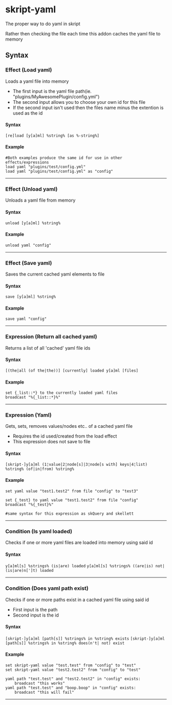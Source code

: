 # skript-yaml
The proper way to do yaml in skript

Rather then checking the file each time this addon caches the yaml file to memory

## Syntax


### Effect (Load yaml)
Loads a yaml file into memory
  - The first input is the yaml file path(ie. "plugins/MyAwesomePlugin/config.yml")
  - The second input allows you to choose your own id for this file
  - If the second input isn't used then the files name minus the extention is used as the id

#### Syntax

`[re]load [y[a]ml] %string% [as %-string%]`

#### Example

```
#Both examples produce the same id for use in other effects/expressions
load yaml "plugins/test/config.yml"
load yaml "plugins/test/config.yml" as "config"
```

---

### Effect (Unload yaml)
Unloads a yaml file from memory

#### Syntax

`unload [y[a]ml] %string%`

#### Example

```
unload yaml "config"
```
---

### Effect (Save yaml)
Saves the current cached yaml elements to file

#### Syntax

`save [y[a]ml] %string%`

#### Example

```
save yaml "config"
```
---

### Expression (Return all cached yaml)
Returns a list of all 'cached' yaml file ids

#### Syntax

`[(the|all (of the|the))] [currently] loaded y[a]ml [files]`

#### Example

```
set {_list::*} to the currently loaded yaml files
broadcast "%{_list::*}%"
```
---

### Expression (Yaml)
Gets, sets, removes values/nodes etc.. of a cached yaml file
  - Requires the id used/created from the load effect
  - This expression does not save to file

#### Syntax

`[skript-]y[a]ml (1¦value|2¦node[s]|3¦node[s with] keys|4¦list) %string% (of|in|from) %string%`

#### Example

```
set yaml value "test1.test2" from file "config" to "test3"

set {_test} to yaml value "test1.test2" from file "config"
broadcast "%{_test}%"

#same syntax for this expression as skQuery and skellett
```
---

### Condition (Is yaml loaded)
Checks if one or more yaml files are loaded into memory using said id

#### Syntax

`y[a]ml[s] %strings% (is|are) loaded`
`y[a]ml[s] %strings% ((are|is) not|(is|are)n[']t) loaded`

---

### Condition (Does yaml path exist)
Checks if one or more paths exist in a cached yaml file using said id
  - First input is the path
  - Second input is the id

#### Syntax

`[skript-]y[a]ml [path[s]] %strings% in %string% exists`
`[skript-]y[a]ml [path[s]] %strings% in %string% does(n't| not) exist`

#### Example

```
set skript-yaml value "test.test" from "config" to "test"
set skript-yaml value "test2.test2" from "config" to "test"

yaml path "test.test" and "test2.test2" in "config" exists:
    broadcast "this works"
yaml path "test.test" and "boop.boop" in "config" exists:
    broadcast "this will fail"
```
---
